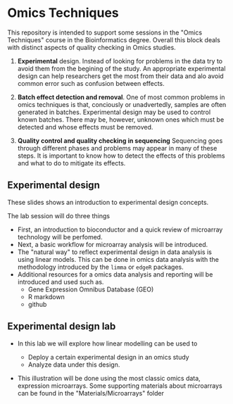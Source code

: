 # Omics Techniques

This repository is intended to support some sessions in the "Omics Techniques" course in the Bioinformatics degree. Overall this block deals with distinct aspects of quality checking in Omics studies.  

1. **Experimental** design. Instead of looking for problems in the data try to avoid them from the begining of the study. An appropriate experimental design can help researchers get the most from their data and alo avoid common error such as confusion between effects.

2. **Batch effect detection and removal**. One of most common problems in omics techniques is that, conciously or unadvertedly, samples are often generated in batches. Experimental design may be used to control known batches. There may be, however,  unknown ones which must be detected and whose effects must be removed.

3. **Quality control and quality checking in sequencing** Sequencing goes through different  phases and problems may appear in many of these steps. It is important to know how to detect the effects of this problems and what to do to mitigate its effects.

## Experimental design

These slides shows an introduction to experimental design concepts.

The lab session will do three things

- First, an introduction to bioconductor and a quick review of microarray technology will be perfomed.
- Next, a basic workflow for microarray analysis will be introduced.
- The "natural way" to reflect experimental design in data analysis is using linear models. This can be done in omics data analysis with the methodology introduced by the `limma` or `edgeR` packages.
- Additional resources for a omics data analysis and reporting will be introduced and used such as.
	-  Gene Expression Omnibus Database (GEO)
	-  R markdown
	-  github
	
## Experimental design lab

- In this lab we will explore how linear modelling can be used to

	- Deploy a certain experimental design in an omics study
	- Analyze data under this design.
	
- This illustration will be done using the most classic omics data, expression microarrays. Some supporting materials about microarrays 
can be found in the "Materials/Microarrays" folder


		
		

